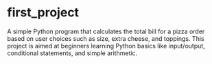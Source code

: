 # first_project
A simple Python program that calculates the total bill for a pizza order based on user choices such as size, extra cheese, and toppings. This project is aimed at beginners learning Python basics like input/output, conditional statements, and simple arithmetic.
